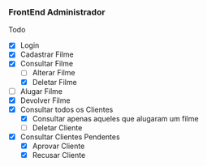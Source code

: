 ### FrontEnd Administrador

Todo

- [x] Login
- [x] Cadastrar Filme
- [x] Consultar Filme
  - [ ] Alterar Filme
  - [x] Deletar Filme
- [ ] Alugar Filme
- [x] Devolver Filme
- [x] Consultar todos os Clientes
  - [x] Consultar apenas aqueles que alugaram um filme
  - [ ] Deletar Cliente
- [x] Consultar Clientes Pendentes
  - [x] Aprovar Cliente
  - [x] Recusar Cliente

